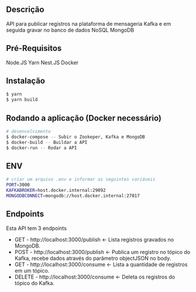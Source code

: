 ## Descrição

API para publicar registros na plataforma de mensageria Kafka e em seguida gravar no banco de dados NoSQL MongoDB

## Pré-Requisitos

Node.JS
Yarn
Nest.JS
Docker

## Instalação

```bash
$ yarn
$ yarn build
```

## Rodando a aplicação (Docker necessário)

```bash
# desenvolvimento
$ docker-compose -- Subir o Zookeper, Kafka e MongoDB
$ docker-build -- Buildar a API
$ docker-run -- Rodar a API
```

## ENV

```bash
# criar um arquivo .env e informar as seguintes variáveis
PORT=3000
KAFKABROKER=host.docker.internal:29092
MONGODBCONNECT=mongodb://host.docker.internal:27017
```

## Endpoints

Esta API tem 3 endpoints

* GET - http://localhost:3000/publish <- Lista registros gravados no MongoDB.
* POST - http://localhost:3000/publish <- Publica um registro no tópico do Kafka, recebe dados através do parâmetro objectJSON no body.
* GET - http://localhost:3000/consume <- Lista a quantidade de registros em um tópico.
* DELETE - http://localhost:3000/consume <- Deleta os registros do tópico do Kafka.
